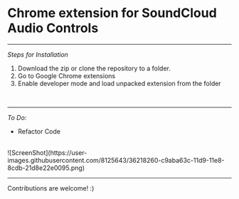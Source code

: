# Chrome extension for SoundCloud Audio Controls <br>
<hr>
<i>Steps for Installation</i> <br>
<ol>
<li>Download the zip or clone the repository to a folder.</li>
<li>Go to Google Chrome extensions</li>
<li>Enable developer mode and load unpacked extension from the folder</li>
</ol>
<br> 
<hr>
<i> To Do: </i> <br>
<ul>
<li>Refactor Code</li>
</ul>
<br>
![ScreenShot](https://user-images.githubusercontent.com/8125643/36218260-c9aba63c-11d9-11e8-8cdb-21d8e22e0095.png)
<hr>
Contributions are welcome! :)

